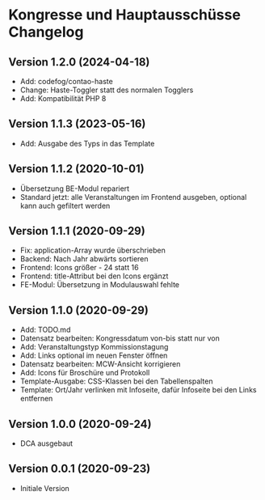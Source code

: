# Kongresse und Hauptausschüsse Changelog

## Version 1.2.0 (2024-04-18)

* Add: codefog/contao-haste
* Change: Haste-Toggler statt des normalen Togglers
* Add: Kompatibilität PHP 8

## Version 1.1.3 (2023-05-16)

* Add: Ausgabe des Typs in das Template

## Version 1.1.2 (2020-10-01)

* Übersetzung BE-Modul repariert
* Standard jetzt: alle Veranstaltungen im Frontend ausgeben, optional kann auch gefiltert werden

## Version 1.1.1 (2020-09-29)

* Fix: application-Array wurde überschrieben
* Backend: Nach Jahr abwärts sortieren
* Frontend: Icons größer - 24 statt 16
* Frontend: title-Attribut bei den Icons ergänzt
* FE-Modul: Übersetzung in Modulauswahl fehlte

## Version 1.1.0 (2020-09-29)

* Add: TODO.md
* Datensatz bearbeiten: Kongressdatum von-bis statt nur von
* Add: Veranstaltungstyp Kommissionstagung
* Add: Links optional im neuen Fenster öffnen
* Datensatz bearbeiten: MCW-Ansicht korrigieren
* Add: Icons für Broschüre und Protokoll
* Template-Ausgabe: CSS-Klassen bei den Tabellenspalten
* Template: Ort/Jahr verlinken mit Infoseite, dafür Infoseite bei den Links entfernen

## Version 1.0.0 (2020-09-24)

* DCA ausgebaut

## Version 0.0.1 (2020-09-23)

* Initiale Version
